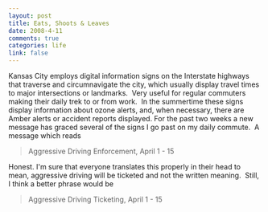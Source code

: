 ```yaml
--- 
layout: post
title: Eats, Shoots & Leaves
date: 2008-4-11
comments: true
categories: life
link: false
---
```

Kansas City employs digital information signs on the Interstate highways that traverse and circumnavigate the city, which usually display travel times to major intersections or landmarks.  Very useful for regular commuters making their daily trek to or from work.  In the summertime these signs display information about ozone alerts, and, when necessary, there are Amber alerts or accident reports displayed.  For the past two weeks a new message has graced several of the signs I go past on my daily commute.  A message which reads
<blockquote>Aggressive Driving Enforcement, April 1 - 15</blockquote>
Honest.  I'm sure that everyone translates this properly in their head to mean, aggressive driving will be ticketed and not the written meaning.  Still, I think a better phrase would be
<blockquote>Aggressive Driving Ticketing, April 1 - 15</blockquote>
 
